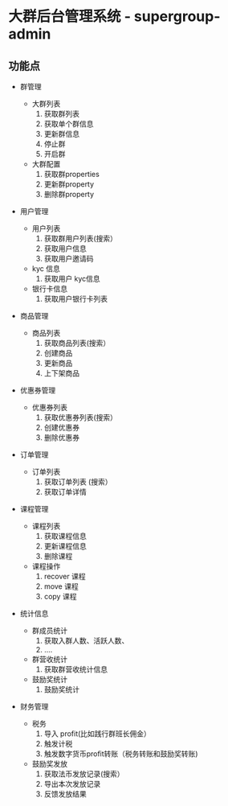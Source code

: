 # 大群后台管理系统 - supergroup-admin
## 功能点
* 群管理
    * 大群列表
        1. 获取群列表
        2. 获取单个群信息
        3. 更新群信息
        4. 停止群
        5. 开启群
    * 大群配置
        1. 获取群properties
        2. 更新群property
        3. 删除群property
 
* 用户管理
    * 用户列表
        1. 获取群用户列表(搜索）
        2. 获取用户信息
        3. 获取用户邀请码
    * kyc 信息
        1. 获取用户 kyc信息
    * 银行卡信息 
        1. 获取用户银行卡列表
    
* 商品管理
    * 商品列表
        1. 获取商品列表(搜索）
        2. 创建商品
        3. 更新商品
        4. 上下架商品

* 优惠券管理
    * 优惠券列表
        1. 获取优惠券列表(搜索）
        2. 创建优惠券
        3. 删除优惠券
        
* 订单管理
    * 订单列表
        1. 获取订单列表 (搜索）
        2. 获取订单详情
* 课程管理
    * 课程列表
        1. 获取课程信息
        2. 更新课程信息
        3. 删除课程
    * 课程操作
        1. recover 课程
        2. move 课程
        3. copy 课程
* 统计信息
    * 群成员统计
        1. 获取入群人数、活跃人数、
        2. ....
    * 群营收统计
        1. 获取群营收统计信息  
    * 鼓励奖统计
        1. 鼓励奖统计
 * 财务管理
     * 税务
        1. 导入 profit(比如践行群班长佣金）
        2. 触发计税
        3. 触发数字货币profit转账（税务转账和鼓励奖转账)
     * 鼓励奖发放
        1. 获取法币发放记录(搜索）
        2. 导出本次发放记录
        3. 反馈发放结果
